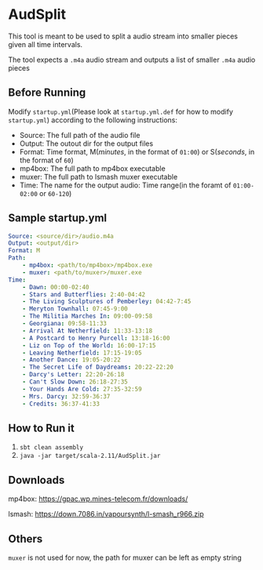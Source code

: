 # AudSplit
This tool is meant to be used to split a audio stream into smaller pieces given all time intervals.

The tool expects a `.m4a` audio stream and outputs a list of smaller `.m4a`  audio pieces
## Before Running
Modify `startup.yml`(Please look at `startup.yml.def` for how to modify `startup.yml`) according to the following instructions:
* Source: The full path of the audio file
* Output: The outout dir for the output files
* Format: Time format, M(_minutes_, in the format of `01:00`) or S(_seconds_, in the format of `60`)
* mp4box: The full path to mp4box executable
* muxer: The full path to lsmash muxer executable
* Time: The name for the output audio: Time range(in the foramt of `01:00-02:00` or `60-120`)

## Sample startup.yml
```yaml
Source: <source/dir>/audio.m4a
Output: <output/dir>
Format: M
Path:
    - mp4box: <path/to/mp4box>/mp4box.exe
    - muxer: <path/to/muxer>/muxer.exe
Time:
    - Dawn: 00:00-02:40
    - Stars and Butterflies: 2:40-04:42
    - The Living Sculptures of Pemberley: 04:42-7:45
    - Meryton Townhall: 07:45-9:00
    - The Militia Marches In: 09:00-09:58
    - Georgiana: 09:58-11:33
    - Arrival At Netherfield: 11:33-13:18
    - A Postcard to Henry Purcell: 13:18-16:00
    - Liz on Top of the World: 16:00-17:15
    - Leaving Netherfield: 17:15-19:05
    - Another Dance: 19:05-20:22
    - The Secret Life of Daydreams: 20:22-22:20
    - Darcy's Letter: 22:20-26:18
    - Can't Slow Down: 26:18-27:35
    - Your Hands Are Cold: 27:35-32:59
    - Mrs. Darcy: 32:59-36:37
    - Credits: 36:37-41:33
```

## How to Run it
1. `sbt clean assembly`
2. `java -jar target/scala-2.11/AudSplit.jar`

## Downloads
mp4box: https://gpac.wp.mines-telecom.fr/downloads/

lsmash: https://down.7086.in/vapoursynth/l-smash_r966.zip

## Others
`muxer` is not used for now, the path for muxer can be left as empty string
